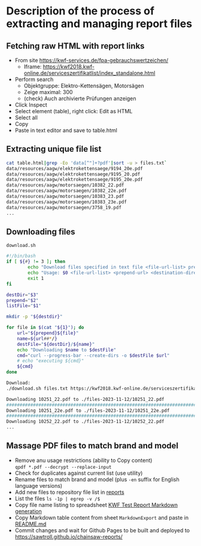 # Description of the process of extracting and managing report files

## Fetching raw HTML with report links

- From site https://kwf-services.de/fpa-gebrauchswertzeichen/
  - Iframe: https://kwf2018.kwf-online.de/serviceszertifikatlist/index_standalone.html
- Perform search
  - Objektgruppe: Elektro-Kettensägen, Motorsägen
  - Zeige maximal: 300
  - (check) Auch archivierte Prüfungen anzeigen
- Click Inspect
- Select element (table), right click: Edit as HTML
- Select all
- Copy
- Paste in text editor and save to table.html

## Extracting unique file list

```bash
cat table.html|grep -Eo 'data[^"]+?pdf'|sort -u > files.txt`
data/resources/aagw/elektrokettensaege/9194_20e.pdf
data/resources/aagw/elektrokettensaege/9195_20.pdf
data/resources/aagw/elektrokettensaege/9195_20e.pdf
data/resources/aagw/motorsaegen/10382_22.pdf
data/resources/aagw/motorsaegen/10382_22e.pdf
data/resources/aagw/motorsaegen/10383_23.pdf
data/resources/aagw/motorsaegen/10383_23e.pdf
data/resources/aagw/motorsaegen/3758_19.pdf
...
```

## Downloading files

`download.sh`
```bash
#!/bin/bash
if [ ${#} != 3 ]; then
        echo "Download files specified in text file <file-url-list> prepending <prepend-url> and downloading files to <destination-directory>"
        echo "Usage: $0 <file-url-list> <prepend-url> <destination-directory>"
        exit 1
fi

destDir="$3"
prepend="$2"
listFile="$1"

mkdir -p "${destdir}"

for file in $(cat "${1}"); do
    url="${prepend}${file}"
    name=${url##*/}
    destFile="${destDir}/${name}"
    echo "Downloading $name to $destFile"
    cmd="curl --progress-bar --create-dirs -o $destFile $url"
    # echo "executing ${cmd}"
    ${cmd}
done
```

```bash
Download:
./download.sh files.txt https://kwf2018.kwf-online.de/serviceszertifikatlist/ ./reports

Downloading 10251_22.pdf to ./files-2023-11-12/10251_22.pdf
################################################################################################################## 100.0%
Downloading 10251_22e.pdf to ./files-2023-11-12/10251_22e.pdf
################################################################################################################## 100.0%
Downloading 10252_22.pdf to ./files-2023-11-12/10252_22.pdf
...
```

## Massage PDF files to match brand and model

* Remove anu usage restrictions (ability to Copy content)  
  `qpdf *.pdf --decrypt --replace-input`
* Check for duplicates against current list (use utility)
* Rename files to match brand and model (plus `-en` suffix for English language versions)
* Add new files to repository file list in [reports](./reports/)
* List the files
  `ls -1p | egrep -v /$` 
* Copy file name listing to spreadsheet [KWF Test Report Markdown generation](https://docs.google.com/spreadsheets/d/1m3kVIHacdpucfIuVUekzyl80FkJsdFMETi23rCuUpgE/edit#gid=331780796)
* Copy Markdown table content from sheet `MarkdownExport` and paste in [README.md](../README.md)
* Commit changes and wait for Github Pages to be built and deployed to https://sawtroll.github.io/chainsaw-reports/
 
